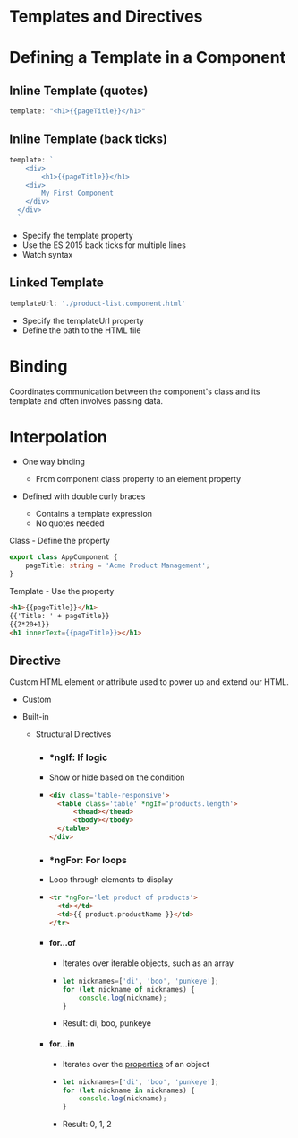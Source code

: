 # **Templates and Directives**

# Defining a Template in a Component

## Inline Template (quotes)

```typescript
template: "<h1>{{pageTitle}}</h1>"
```

## Inline Template (back ticks)

```typescript
template: `
	<div>
		<h1>{{pageTitle}}</h1>
  	<div>
  		My First Component
  	</div>
  </div>
  `
```

- Specify the template property
- Use the ES 2015 back ticks for multiple lines
- Watch syntax

## Linked Template

```typescript
templateUrl: './product-list.component.html'
```

- Specify the templateUrl property
- Define the path to the HTML file

# Binding

Coordinates communication between the component's class and its template and often involves passing data.

# Interpolation

- One way binding
  - From component class property to an element property

- Defined with double curly braces
  - Contains a template expression
  - No quotes needed

Class - Define the property

```typescript
export class AppComponent {
	pageTitle: string = 'Acme Product Management';
}
```

Template - Use the property

```html
<h1>{{pageTitle}}</h1>
{{'Title: ' + pageTitle}}
{{2*20+1}}
<h1 innerText={{pageTitle}}></h1>
```

## Directive

Custom HTML element or attribute used to power up and extend our HTML.

- Custom

- Built-in

  - Structural Directives

    - ### *ngIf: If logic

    - Show or hide based on the condition

    - ```html
      <div class='table-responsive'>
      	<table class='table' *ngIf='products.length'>
      		<thead></thead>
      		<tbody></tbody>
      	</table>
      </div>
      ```

      

    - ### *ngFor: For loops

    - Loop through elements to display

    - ```html
      <tr *ngFor='let product of products'>
      	<td></td>
      	<td>{{ product.productName }}</td>
      </tr>
      ```

    - #### for...of

      - Iterates over iterable objects, such as an array

      - ```typescript
        let nicknames=['di', 'boo', 'punkeye'];
        for (let nickname of nicknames) {
        	console.log(nickname);
        }
        ```

      - Result: di, boo, punkeye

    - #### for...in

      - Iterates over the <u>properties</u> of an object

      - ```typescript
        let nicknames=['di', 'boo', 'punkeye'];
        for (let nickname in nicknames) {
        	console.log(nickname);
        }
        ```

      - Result: 0, 1, 2

      

